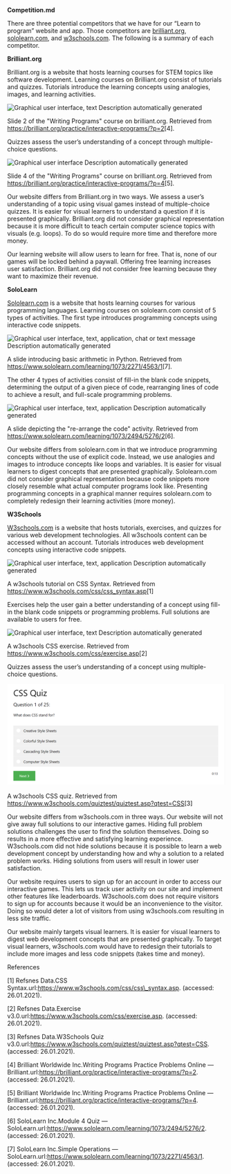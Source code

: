 **Competition.md**

There are three potential competitors that we have for our “Learn to
program” website and app. Those competitors are
[brilliant.org](https://brilliant.org),
[sololearn.com](https://www.sololearn.com), and
[w3schools.com](https://www.w3schools.com/). The following is a summary
of each competitor.

**Brilliant.org**

Brilliant.org is a website that hosts learning courses for STEM topics
like software development. Learning courses on Brilliant.org consist of
tutorials and quizzes. Tutorials introduce the learning concepts using
analogies, images, and learning activities.

![Graphical user interface, text Description automatically
generated](competition_media/brilliant1.PNG)

Slide 2 of the "Writing Programs" course on brilliant.org.
Retrieved from
<https://brilliant.org/practice/interactive-programs/?p=2>\[4\].

Quizzes assess the user’s understanding of a concept through
multiple-choice questions.

![Graphical user interface Description automatically
generated](competition_media/brilliant2.png)

Slide 4 of the "Writing Programs" course on brilliant.org.
Retrieved from
<https://brilliant.org/practice/interactive-programs/?p=4>\[5\].

Our website differs from Brilliant.org in two ways. We assess a user’s
understanding of a topic using visual games instead of multiple-choice
quizzes. It is easier for visual learners to understand a question if it
is presented graphically. Brilliant.org did not consider graphical
representation because it is more difficult to teach certain computer
science topics with visuals (e.g. loops). To do so would require more
time and therefore more money.

Our learning website will allow users to learn for free. That is, none
of our games will be locked behind a paywall. Offering free learning
increases user satisfaction. Brilliant.org did not consider free
learning because they want to maximize their revenue.

**SoloLearn**

[Sololearn.com](https://www.sololearn.com/) is a website that hosts
learning courses for various programming languages. Learning courses on
sololearn.com consist of 5 types of activities. The first type
introduces programming concepts using interactive code snippets.

![Graphical user interface, text, application, chat or text message
Description automatically
generated](competition_media/sololearn1.png)

A slide introducing basic arithmetic in Python. Retrieved from
<https://www.sololearn.com/learning/1073/2271/4563/1>\[7\].

The other 4 types of activities consist of fill-in the blank code
snippets, determining the output of a given piece of code, rearranging
lines of code to achieve a result, and full-scale programming problems.

![Graphical user interface, text, application Description automatically
generated](competition_media/sololearn2.png)

A slide depicting the "re-arrange the code" activity. Retrieved
from <https://www.sololearn.com/learning/1073/2494/5276/2>\[6\].

Our website differs from sololearn.com in that we introduce programming
concepts without the use of explicit code. Instead, we use analogies and
images to introduce concepts like loops and variables. It is easier for
visual learners to digest concepts that are presented graphically.
Sololearn.com did not consider graphical representation because code
snippets more closely resemble what actual computer programs look like.
Presenting programming concepts in a graphical manner requires
sololearn.com to completely redesign their learning activities (more
money).

**W3Schools**

[W3schools.com](https://www.w3schools.com/) is a website that hosts
tutorials, exercises, and quizzes for various web development
technologies. All w3schools content can be accessed without an account.
Tutorials introduces web development concepts using interactive code
snippets.

![Graphical user interface, text, application Description automatically
generated](competition_media/w3schools1.PNG)

A w3schools tutorial on CSS Syntax. Retrieved from
<https://www.w3schools.com/css/css_syntax.asp>\[1\]

Exercises help the user gain a better understanding of a concept using
fill-in the blank code snippets or programming problems. Full solutions
are available to users for free.

![Graphical user interface, text Description automatically
generated](competition_media/w3schools2.PNG)

A w3schools CSS exercise. Retrieved from
<https://www.w3schools.com/css/exercise.asp>\[2\]

Quizzes assess the user’s understanding of a concept using
multiple-choice questions.

![](competition_media/w3schools3.PNG)

A w3schools CSS quiz. Retrieved from
<https://www.w3schools.com/quiztest/quiztest.asp?qtest=CSS>\[3\]

Our website differs from w3schools.com in three ways. Our website will
not give away full solutions to our interactive games. Hiding full
problem solutions challenges the user to find the solution themselves.
Doing so results in a more effective and satisfying learning experience.
W3schools.com did not hide solutions because it is possible to learn a
web development concept by understanding how and why a solution to a
related problem works. Hiding solutions from users will result in lower
user satisfaction.

Our website requires users to sign up for an account in order to access
our interactive games. This lets us track user activity on our site and
implement other features like leaderboards. W3schools.com does not
require visitors to sign up for accounts because it would be an
inconvenience to the visitor. Doing so would deter a lot of visitors
from using w3schools.com resulting in less site traffic.

Our website mainly targets visual learners. It is easier for visual
learners to digest web development concepts that are presented
graphically. To target visual learners, w3schools.com would have to
redesign their tutorials to include more images and less code snippets
(takes time and money).

References

\[1\] Refsnes Data.CSS
Syntax.url:https://www.w3schools.com/css/css\_syntax.asp. (accessed:
26.01.2021).

\[2\] Refsnes Data.Exercise
v3.0.url:https://www.w3schools.com/css/exercise.asp. (accessed:
26.01.2021).

\[3\] Refsnes Data.W3Schools Quiz
v3.0.url:https://www.w3schools.com/quiztest/quiztest.asp?qtest=CSS.
(accessed: 26.01.2021).

\[4\] Brilliant Worldwide Inc.Writing Programs Practice Problems Online
—Brilliant.url:https://brilliant.org/practice/interactive-programs/?p=2.
(accessed: 26.01.2021).

\[5\] Brilliant Worldwide Inc.Writing Programs Practice Problems Online
—Brilliant.url:https://brilliant.org/practice/interactive-programs/?p=4.
(accessed: 26.01.2021).

\[6\] SoloLearn Inc.Module 4 Quiz —
SoloLearn.url:https://www.sololearn.com/learning/1073/2494/5276/2.
(accessed: 26.01.2021).

\[7\] SoloLearn Inc.Simple Operations —
SoloLearn.url:https://www.sololearn.com/learning/1073/2271/4563/1.
(accessed: 26.01.2021).
